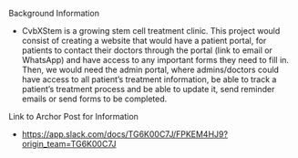 Background Information
- CvbXStem is a growing stem cell treatment clinic. This project would consist of creating a website that would have a patient portal, for patients to contact their doctors through the portal (link to email or WhatsApp) and have access to any important forms they need to fill in. Then, we would need the admin portal, where admins/doctors could have access to all patient’s treatment information, be able to track a patient’s treatment process and be able to update it, send reminder emails or send forms to be completed.

Link to Archor Post for Information
- https://app.slack.com/docs/TG6K00C7J/FPKEM4HJ9?origin_team=TG6K00C7J

